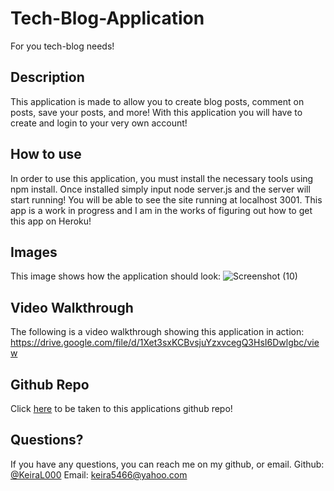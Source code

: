 # Tech-Blog-Application
For you tech-blog needs!

## Description
This application is made to allow you to create blog posts, comment on posts, save your posts, and more! With this application you will have to create and login to your very own account!

## How to use
In order to use this application, you must install the necessary tools using npm install. Once installed simply input node server.js and the server will start running! You will be able to see the site running at localhost 3001. This app is a work in progress and I am in the works of figuring out how to get this app on Heroku! 

## Images
This image shows how the application should look:
![Screenshot (10)](https://user-images.githubusercontent.com/104457102/188224320-726e0dd2-d274-4d91-ae88-84e2b927a038.png)



## Video Walkthrough
The following is a video walkthrough showing this application in action:
https://drive.google.com/file/d/1Xet3sxKCBvsjuYzxvcegQ3HsI6Dwlgbc/view

## Github Repo
Click [here](https://github.com/KeiraL000/Tech-Blog.git) to be taken to this applications github repo!

## Questions?
If you have any questions, you can reach me on my github, or email.
Github: [@KeiraL000](www.github.com/KeiraL000)
Email: keira5466@yahoo.com
